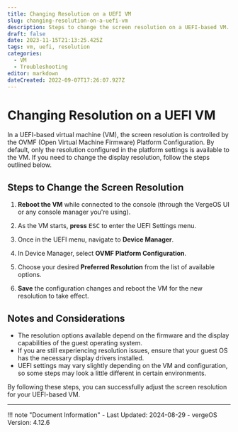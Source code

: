 ```yaml
---
title: Changing Resolution on a UEFI VM
slug: changing-resolution-on-a-uefi-vm
description: Steps to change the screen resolution on a UEFI-based VM.
draft: false
date: 2023-11-15T21:13:25.425Z
tags: vm, uefi, resolution
categories:
  - VM
  - Troubleshooting
editor: markdown
dateCreated: 2022-09-07T17:26:07.927Z
---
```


# Changing Resolution on a UEFI VM

In a UEFI-based virtual machine (VM), the screen resolution is controlled by the OVMF (Open Virtual Machine Firmware) Platform Configuration. By default, only the resolution configured in the platform settings is available to the VM. If you need to change the display resolution, follow the steps outlined below.

## Steps to Change the Screen Resolution

1. **Reboot the VM** while connected to the console (through the VergeOS UI or any console manager you're using).
   
2. As the VM starts, **press** <kbd>ESC</kbd> to enter the UEFI Settings menu.

3. Once in the UEFI menu, navigate to **Device Manager**.

4. In Device Manager, select **OVMF Platform Configuration**.

5. Choose your desired **Preferred Resolution** from the list of available options.

6. **Save** the configuration changes and reboot the VM for the new resolution to take effect.

## Notes and Considerations

- The resolution options available depend on the firmware and the display capabilities of the guest operating system.
- If you are still experiencing resolution issues, ensure that your guest OS has the necessary display drivers installed.
- UEFI settings may vary slightly depending on the VM and configuration, so some steps may look a little different in certain environments.

By following these steps, you can successfully adjust the screen resolution for your UEFI-based VM.

---

!!! note "Document Information"
    - Last Updated: 2024-08-29
    - vergeOS Version: 4.12.6
